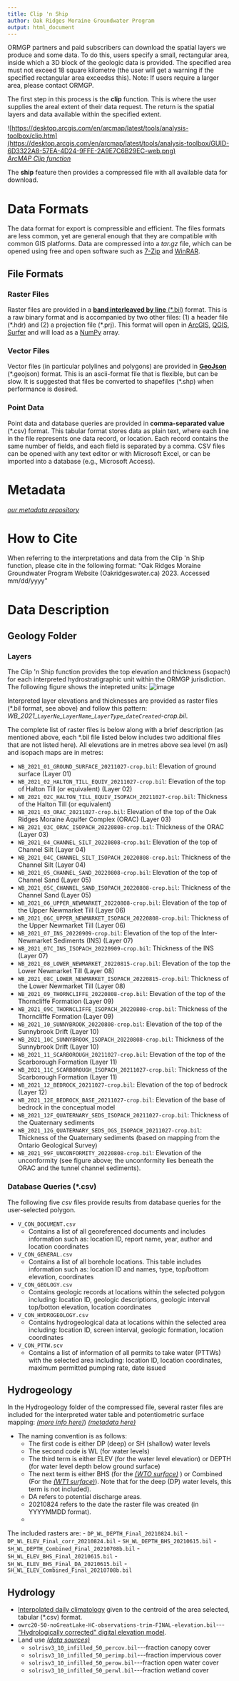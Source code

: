 ```yaml
---
title: Clip 'n Ship
author: Oak Ridges Moraine Groundwater Program
output: html_document
---
```


ORMGP partners and paid subscribers can download the spatial layers we produce and some data.  To do this, users specify a small, rectangular area, inside which a 3D block of the geologic data is provided. The specified area must not exceed 18 square kilometre (the user will get a warning if the specified rectangular area exceedss this). Note: If users require a larger area, please contact ORMGP.

The first step in this process is the **clip** function. This is where the user supplies the areal extent of their data request. The return is the spatial layers and data available within the specified extent.

![https://desktop.arcgis.com/en/arcmap/latest/tools/analysis-toolbox/clip.htm](https://desktop.arcgis.com/en/arcmap/latest/tools/analysis-toolbox/GUID-6D3322A8-57EA-4D24-9FFE-2A9E7C6B29EC-web.png) \
[*ArcMAP Clip function*](https://desktop.arcgis.com/en/arcmap/latest/tools/analysis-toolbox/clip.htm)


The **ship** feature then provides a compressed file with all available data for download.  


# **Data Formats**
The data format for export is compressible and efficient. The files formats are less common, yet are general enough that they are compatible with common GIS platforms. Data are compressed into a *tar.gz* file, which can be opened using free and open software such as [7-Zip](https://www.7-zip.org/) and [WinRAR](https://www.win-rar.com/).


## File Formats

### Raster Files
Raster files are provided in a [**band interleaved by line** (\*.bil)](https://desktop.arcgis.com/en/arcmap/10.5/manage-data/raster-and-images/bil-bip-and-bsq-raster-files.htm) format.  This is a raw binary format and is accompanied by two other files: (1) a header file (\*.hdr) and (2) a projection file (\*.prj).   This format will open in [ArcGIS](https://www.arcgis.com/index.html), [QGIS](https://www.qgis.org/en/site/), [Surfer](https://surferhelp.goldensoftware.com/subsys/subsys_band_interleaved_file_descr.htm) and will load as a [NumPy](https://numpy.org/) array.

### Vector Files
Vector files (in particular polylines and polygons) are provided in [**GeoJson**](https://geojson.org/) (\*.geojson) format.  This is an ascii-format file that is flexible, but can be slow. It is suggested that files be converted to shapefiles (\*.shp) when performance is desired.

### Point Data
Point data and database queries are provided in **comma-separated value** (\*.csv) format. This tabular format stores data as plain text, where each line in the file represents one data record, or location. Each record contains the same number of fields, and each field is separated by a comma. CSV files can be opened with any text editor or with Microsoft Excel, or can be imported into a database (e.g., Microsoft Access).


# **Metadata**
[*our metadata repository*](/metadata/content/toc.html)

# **How to Cite**
When referring to the interpretations and data from the Clip 'n Ship function, please cite in the following format:
"Oak Ridges Moraine Groundwater Program Website (Oakridgeswater.ca) 2023. Accessed mm/dd/yyyy"

# **Data Description**

## Geology Folder

### Layers
The Clip 'n Ship function provides the top elevation and thickness (isopach) for each interpreted hydrostratigraphic unit within the ORMGP jurisdiction. The following figure shows the intepreted units:
![image](https://github.com/OWRC/interpolants/assets/92586150/947f8c3b-dec2-4ded-874d-454b7e4b863a)

Interpreted layer elevations and thicknesses are provided as raster files (*.bil format, see above) and follow this pattern: *WB_2021_`LayerNo`\_`LayerName`\_`LayerType`\_`dateCreated`-crop.bil*.

The complete list of raster files is below along with a brief description (as mentioned above, each *.bil file listed below includes two additional files that are not listed here). All elevations are in metres above sea level (m asl) and isopach maps are in metres: 
- `WB_2021_01_GROUND_SURFACE_20211027-crop.bil`: Elevation of ground surface (Layer 01)
- `WB_2021_02_HALTON_TILL_EQUIV_20211027-crop.bil`: Elevation of the top of Halton Till (or equivalent) (Layer 02)
- `WB_2021_02C_HALTON_TILL_EQUIV_ISOPACH_20211027-crop.bil`: Thickness of the Halton Till  (or equivalent) 
- `WB_2021_03_ORAC_20211027-crop.bil`: Elevation of the top of the Oak Ridges Moraine Aquifer Complex (ORAC) (Layer 03)
- `WB_2021_03C_ORAC_ISOPACH_20220808-crop.bil`: Thickness of the ORAC (Layer 03)
- `WB_2021_04_CHANNEL_SILT_20220808-crop.bil`: Elevation of the top of Channel Silt (Layer 04)
- `WB_2021_04C_CHANNEL_SILT_ISOPACH_20220808-crop.bil`: Thickness of the Channel Silt (Layer 04)
- `WB_2021_05_CHANNEL_SAND_20220808-crop.bil`: Elevation of the top of Channel Sand (Layer 05)
- `WB_2021_05C_CHANNEL_SAND_ISOPACH_20220808-crop.bil`: Thickness of the Channel Sand (Layer 05)
- `WB_2021_06_UPPER_NEWMARKET_20220808-crop.bil`: Elevation of the top of the Upper Newmarket Till (Layer 06)
- `WB_2021_06C_UPPER_NEWMARKET_ISOPACH_20220808-crop.bil`: Thickness of the Upper Newmarket Till (Layer 06)
- `WB_2021_07_INS_20220909-crop.bil`: Elevation of the top of the Inter-Newmarket Sediments (INS) (Layer 07)
- `WB_2021_07C_INS_ISOPACH_20220909-crop.bil`: Thickness of the INS (Layer 07)
- `WB_2021_08_LOWER_NEWMARKET_20220815-crop.bil`: Elevation of the top the Lower Newmarket Till (Layer 08)
- `WB_2021_08C_LOWER_NEWMARKET_ISOPACH_20220815-crop.bil`: Thickness of the Lower Newmarket Till (Layer 08)
- `WB_2021_09_THORNCLIFFE_20220808-crop.bil`: Elevation of the top of the Thorncliffe Formation (Layer 09)
- `WB_2021_09C_THORNCLIFFE_ISOPACH_20220808-crop.bil`: Thickness of the Thorncliffe Formation (Layer 09)
- `WB_2021_10_SUNNYBROOK_20220808-crop.bil`: Elevation of the top of the Sunnybrook Drift (Layer 10)
- `WB_2021_10C_SUNNYBROOK_ISOPACH_20220808-crop.bil`: Thickness of the Sunnybrook Drift (Layer 10)
- `WB_2021_11_SCARBOROUGH_20211027-crop.bil`: Elevation of the top of the Scarborough Formation (Layer 11)
- `WB_2021_11C_SCARBOROUGH_ISOPACH_20211027-crop.bil`: Thickness of the Scarborough Formation (Layer 11)
- `WB_2021_12_BEDROCK_20211027-crop.bil`: Elevation of the top of bedrock (Layer 12)
- `WB_2021_12E_BEDROCK_BASE_20211027-crop.bil`: Elevation of the base of bedrock in the conceptual model
- `WB_2021_12F_QUATERNARY_SEDS_ISOPACH_20211027-crop.bil`: Thickness of the Quaternary sediments
- `WB_2021_12G_QUATERNARY_SEDS_OGS_ISOPACH_20211027-crop.bil`: Thickness of the Quaternary sediments (based on mapping from the Ontario Geological Survey)
- `WB_2021_99F_UNCONFORMITY_20220808-crop.bil`: Elevation of the unconformity (see figure above; the unconformity lies beneath the ORAC and the tunnel channel sediments).

### Database Queries (*.csv)

The following five _csv_ files provide results from database queries for the user-selected polygon.

- `V_CON_DOCUMENT.csv`
   - Contains a list of all georeferenced documents and includes information such as: location ID, report name, year, author and location coordinates
- `V_CON_GENERAL.csv`
   - Contains a list of all borehole locations. This table includes information such as: location ID and names, type, top/bottom elevation, coordinates
- `V_CON_GEOLOGY.csv`
   - Contains geologic records at locations within the selected polygon including: location ID, geologic descriptions, geologic interval top/botton elevation, location coordinates
- `V_CON_HYDROGEOLOGY.csv`
   - Contains hydrogeological data at locations within the selected area including: location ID, screen interval, geologic formation, location coordinates
- `V_CON_PTTW.scv`
   - Contains a list of information of all permits to take water (PTTWs) with the selected area including: location ID, location coordinates, maximum permitted pumping rate, date issued
  
## Hydrogeology

In the Hydrogeology folder of the compressed file, several raster files are included for the interpreted water table and potentiometric surface mapping:  [*(more info here)*](https://owrc.github.io/watertable/)) [*(metadata here)*](https://owrc.github.io/metadata/surfaces/water_table.html)

 - The naming convention is as follows:
    - The first code is either DP (deep) or SH (shallow) water levels
    - The second code is WL (for water levels)
    - The third term is either ELEV (for the water level elevation) or DEPTH (for water level depth below ground surface)
    - The next term is either BHS (for the [*(WTO surface)*](https://owrc.github.io/watertable/) ) or Combined (For the [*(WT1 surface)*](https://owrc.github.io/watertable/)). Note that for the deep (DP) water levels, this term is not included). 
    - DA refers to potential discharge areas.
    - 20210824 refers to the date the raster file was created (in YYYYMMDD format).
    - 
The included rasters are:
    - `DP_WL_DEPTH_Final_20210824.bil`
    - `DP_WL_ELEV_Final_corr_20210824.bil`
    - `SH_WL_DEPTH_BHS_20210615.bil`
    - `SH_WL_DEPTH_Combined_Final_20210708b.bil`
    - `SH_WL_ELEV_BHS_Final_20210615.bil`
    - `SH_WL_ELEV_BHS_Final_DA_20210615.bil`
    - `SH_WL_ELEV_Combined_Final_20210708b.bil`


## Hydrology

- [Interpolated daily climatology](/interpolants/interpolation/daily.html) given to the centroid of the area selected, tabular (*.csv) format.
- `owrc20-50-noGreatLake-HC-observations-trim-FINAL-elevation.bil`---["Hydrologically corrected" digital elevation model](/interpolants/interpolation/overland.html). 
- Land use [*(data sources)*](/interpolants/interpolation/landuse.html)
    - `solrisv3_10_infilled_50_percov.bil`---fraction canopy cover
    - `solrisv3_10_infilled_50_perimp.bil`---fraction impervious cover
    - `solrisv3_10_infilled_50_perow.bil`---fraction open water cover
    - `solrisv3_10_infilled_50_perwl.bil`---fraction wetland cover

